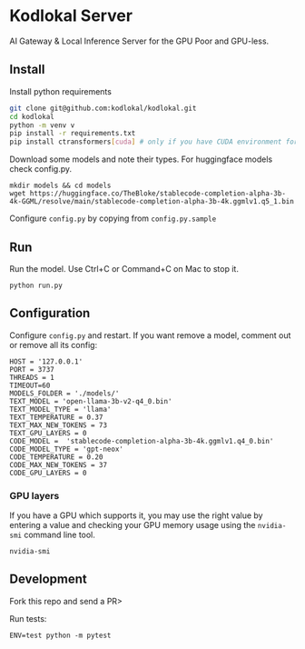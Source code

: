 # Kodlokal Server

AI Gateway & Local Inference Server for the GPU Poor and GPU-less.

## Install

Install python requirements
```bash
git clone git@github.com:kodlokal/kodlokal.git
cd kodlokal
python -m venv v
pip install -r requirements.txt
pip install ctransformers[cuda] # only if you have CUDA environment for an Nvidia GPU
```

Download some models and note their types. For huggingface models
check config.py.

```
mkdir models && cd models
wget https://huggingface.co/TheBloke/stablecode-completion-alpha-3b-4k-GGML/resolve/main/stablecode-completion-alpha-3b-4k.ggmlv1.q5_1.bin
```

Configure `config.py` by copying from `config.py.sample`


## Run

Run the model. Use Ctrl+C  or Command+C on Mac to stop it.

```
python run.py
```

## Configuration

Configure `config.py` and restart. If you want remove a model, comment out or remove all its config:

```
HOST = '127.0.0.1'
PORT = 3737
THREADS = 1
TIMEOUT=60
MODELS_FOLDER = './models/'
TEXT_MODEL = 'open-llama-3b-v2-q4_0.bin'
TEXT_MODEL_TYPE = 'llama'
TEXT_TEMPERATURE = 0.37
TEXT_MAX_NEW_TOKENS = 73
TEXT_GPU_LAYERS = 0
CODE_MODEL =  'stablecode-completion-alpha-3b-4k.ggmlv1.q4_0.bin'
CODE_MODEL_TYPE = 'gpt-neox'
CODE_TEMPERATURE = 0.20
CODE_MAX_NEW_TOKENS = 37
CODE_GPU_LAYERS = 0
```

### GPU layers

If you have a GPU which supports it, you may use the right value by
entering a value and checking your GPU memory usage using the
`nvidia-smi` command line tool.

```
nvidia-smi
```

## Development

Fork this repo and send a PR>


Run tests:

```
ENV=test python -m pytest
```
